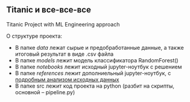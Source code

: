## Titanic и все-все-все
Titanic Project with ML Engineering approach

О структуре проекта: 
 - В папке _data_ лежат сырые и предобработанные данные, а также итоговый результат в виде .csv файла  
 - В папке _models_ лежит модель классификатора RandomForest()
 - В папке _notebooks_ лежит исходный jupyter-ноутбук с решением
 - В папке _references_ лежит дополниельный jupyter-ноутбук, с <a href="https://www.kaggle.com/gunesevitan/titanic-advanced-feature-engineering-tutorial">подробным анализом исходных данных</a>  
 - В папке src лежит код проекта на python (разбит на скрипты, основной – pipeline.py) 
